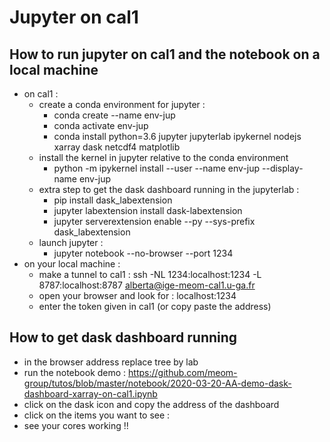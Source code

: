 # Jupyter on cal1

## How to run jupyter on cal1 and the notebook on a local machine

 - on cal1  :
   - create a conda environment for jupyter : 
      - conda create --name env-jup
      - conda activate env-jup
      - conda install python=3.6 jupyter jupyterlab ipykernel nodejs xarray dask netcdf4 matplotlib
   - install the kernel in jupyter relative to the conda environment
      - python -m ipykernel install --user --name env-jup --display-name env-jup
   - extra step to get the dask dashboard running in the jupyterlab :
      - pip install dask_labextension
      - jupyter labextension install dask-labextension
      - jupyter serverextension enable --py --sys-prefix dask_labextension
   - launch jupyter :
      - jupyter notebook --no-browser --port 1234
 - on your local machine :
   - make a tunnel to cal1 : ssh -NL 1234:localhost:1234 -L 8787:localhost:8787 alberta@ige-meom-cal1.u-ga.fr
   - open your browser and look for : localhost:1234
   - enter the token given in cal1 (or copy paste the address)
   
   
## How to get dask dashboard running

  - in the browser address replace tree by lab
  - run the notebook demo : https://github.com/meom-group/tutos/blob/master/notebook/2020-03-20-AA-demo-dask-dashboard-xarray-on-cal1.ipynb
  - click on the dask icon and copy the address of the dashboard
  - click on the items you want to see : 
  - see your cores working !!

